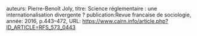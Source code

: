 auteurs: Pierre-Benoît Joly, 
titre: Science réglementaire : une internationalisation divergente ?
publication:Revue francaise de sociologie, 
année: 2016, 
p.443–472,
URL: https://www.cairn.info/article.php?ID_ARTICLE=RFS_573_0443

